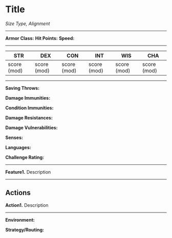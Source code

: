 # Title
*Size Type, Alignment*

---

**Armor Class:**
**Hit Points:**
**Speed:**

---

| STR         | DEX         | CON         | INT         | WIS         | CHA         |
| ----------- | ----------- | ----------- | ----------- | ----------- | ----------- |
| score (mod) | score (mod) | score (mod) | score (mod) | score (mod) | score (mod) | 

---

**Saving Throws:** 

**Damage Immunities:** 

**Condition Immunities:** 

**Damage Resistances:**

**Damage Vulnerabilities:**

**Senses:** 

**Languages:** 

**Challenge Rating:** 

---

**Feature1.** Description

---

## Actions

**Action1.** Description

---

**Environment:**

**Strategy/Routing:**